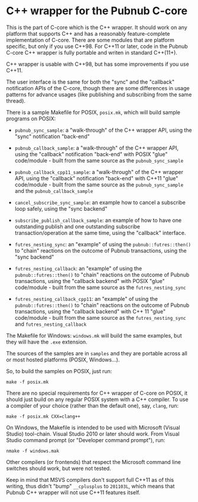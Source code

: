 # C++ wrapper for the Pubnub C-core

This is the part of C-core which is the C++ wrapper.  It should work
on any platform that supports C++ and has a reasonably
feature-complete implementation of C-core. There are some modules
that are platform specific, but only if you use C++98. For C++11 or
later, code in the Pubnub C-core C++ wrapper is fully portable and
writen in standard C++(11+).

C++ wrapper is usable with C++98, but has some improvements if you
use C++11.

The user interface is the same for both the "sync" and the "callback"
notification APIs of the C-core, though there are some differences in
usage patterns for advance usages (like publishing and subscribing
from the same thread).

There is a sample Makefile for POSIX, `posix.mk`, which will build sample
programs on POSIX:

- `pubnub_sync_sample`: a "walk-through" of the C++ wrapper API, using
  the "sync" notification "back-end"
- `pubnub_callback_sample`: a "walk-through" of the C++ wrapper API,
  using the "callback" notification "back-end" with POSIX "glue"
  code/module - built from the same source as the `pubnub_sync_sample`
- `pubnub_callback_cpp11_sample`: a "walk-through" of the C++ wrapper
  API, using the "callback" notification "back-end" with C++11 "glue"
  code/module - built from the same source as the `pubnub_sync_sample`
  and the `pubnub_callback_sample`
- `cancel_subscribe_sync_sample`: an example how to cancel a subscribe
  loop safely, using the "sync backend" 
- `subscribe_publish_callback_sample`: an example of how to have one
  outstanding publish and one outstanding subscribe transaction/operation
  at the same time, using the "callback" interface.

- `futres_nesting_sync`: an "example" of using the `pubnub::futres::then()`
  to "chain" reactions on the outcome of Pubnub transactions, using
  the "sync backend"
- `futres_nesting_callback`: an "example" of using the `pubnub::futres::then()`
  to "chain" reactions on the outcome of Pubnub transactions, using
  the "callback backend" with POSIX "glue" code/module - built from the
  same source as the `futres_nesting_sync`
- `futres_nesting_callback_cpp11`: an "example" of using the
  `pubnub::futres::then()` to "chain" reactions on the outcome of
  Pubnub transactions, using the "callback backend" with C++ 11 "glue"
  code/module - built from the same source as the
  `futres_nesting_sync` and `futres_nesting_callback`

The Makefile for Windows: `windows.mk` will build the same examples,
but they will have the `.exe` extension.

The sources of the samples are in `samples` and they are portable
across all or most hosted platforms (POSIX, Windows...).

So, to build the samples on POSIX, just run:

	make -f posix.mk
	
There are no special requirements for C++ wrapper of C-core on POSIX,
it should just build on any regular POSIX system with a C++ compiler. To
use a compiler of your choice (rather than the default one), say,
`clang`, run:

	make -f posix.mk CXX=clang++

On Windows, the Makefile is intended to be used with Microsoft (Visual
Studio) tool-chain. Visual Studio 2010 or later should work. From
Visual Studio command prompt (or "Developer command prompt"), run:

	nmake -f windows.mak
	
Other compilers (or frontends) that respect the Microsoft command line
switches should work, but were not tested.

Keep in mind that MSVS compilers don't support full C++11 as of this
writing, thus didn't "bump" `__cplusplus` to `201103L`, which means that
Pubnub C++ wrapper will not use C++11 features itself.
